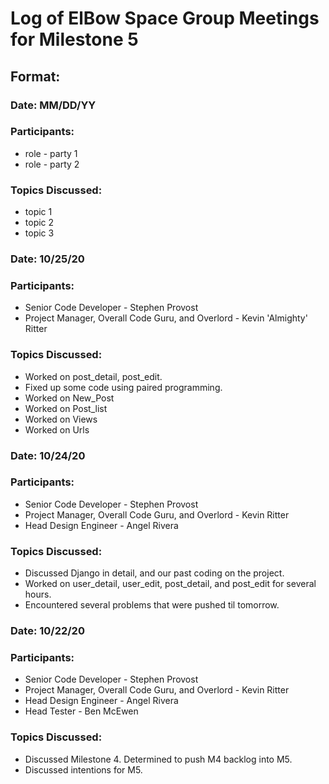 # Log of ElBow Space Group Meetings for Milestone 5

## Format:
### Date: MM/DD/YY
### Participants: 
* role - party 1
* role - party 2
### Topics Discussed:
* topic 1
* topic 2
* topic 3

### Date: 10/25/20
### Participants: 
* Senior Code Developer - Stephen Provost
* Project Manager, Overall Code Guru, and Overlord - Kevin 'Almighty' Ritter
### Topics Discussed:
* Worked on post_detail, post_edit. 
* Fixed up some code using paired programming.
* Worked on New_Post
* Worked on Post_list
* Worked on Views
* Worked on Urls

### Date: 10/24/20
### Participants: 
* Senior Code Developer - Stephen Provost
* Project Manager, Overall Code Guru, and Overlord - Kevin Ritter
* Head Design Engineer - Angel Rivera
### Topics Discussed:
* Discussed Django in detail, and our past coding on the project.
* Worked on user_detail, user_edit, post_detail, and post_edit for several hours.
* Encountered several problems that were pushed til tomorrow.

### Date: 10/22/20
### Participants: 
* Senior Code Developer - Stephen Provost
* Project Manager, Overall Code Guru, and Overlord - Kevin Ritter
* Head Design Engineer - Angel Rivera
* Head Tester - Ben McEwen
### Topics Discussed:
* Discussed Milestone 4. Determined to push M4 backlog into M5.
* Discussed intentions for M5.
